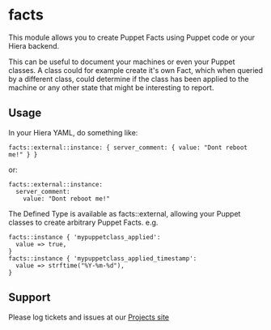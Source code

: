 facts
=====

This module allows you to create Puppet Facts using Puppet code or your Hiera backend.

This can be useful to document your machines or even your Puppet classes. A class could for example create it's own Fact, which when queried by a different class, could determine if the class has been applied to the machine or any other state that might be interesting to report.

Usage
-------

In your Hiera YAML, do something like:

```
facts::external::instance: { server_comment: { value: "Dont reboot me!" } }
```

or: 

```
facts::external::instance:
  server_comment:
    value: "Dont reboot me!"
```

The Defined Type is available as facts::external, allowing your Puppet classes to create arbitrary Puppet Facts. e.g.

```
facts::instance { 'mypuppetclass_applied':
  value => true,
}
facts::instance { 'mypuppetclass_applied_timestamp':
  value => strftime("%Y-%m-%d"),
}
```

Support
-------

Please log tickets and issues at our [Projects site](http://github.com/meltwater/puppet-facts)
